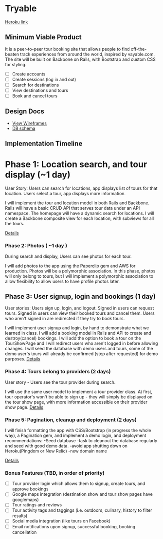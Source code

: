 # Tryable

[Heroku link][heroku]

[heroku]: http://travellama.herokuapp.com

## Minimum Viable Product
It is a peer-to-peer tour booking site that allows people to find off-the-beaten track
experiences from around the world, inspired by vayable.com. The site will be built on
Backbone on Rails, with Bootstrap and custom CSS for styling.

<!-- This is a Markdown checklist. Use it to keep track of your progress! -->

- [ ] Create accounts
- [ ] Create sessions (log in and out)
- [ ] Search for destinations
- [ ] View destinations and tours
- [ ] Book and cancel tours

## Design Docs
* [View Wireframes][views]
* [DB schema][schema]

[views]: ./docs/views.md
[schema]: ./docs/schema.md

## Implementation Timeline

# Phase 1: Location search, and tour display (~1 day)
User Story:
Users can search for locations, app displays list of tours for that location.
Users select a tour, app displays more information.

I will implement the tour and location model in both Rails and Backbone. Rails will have a basic
CRUD API that serves tour data under an API namespace.
The homepage will have a dynamic search for locations.
I will create a Backbone composite view for each location, with subviews for all the tours.

[Details][phase-one]

### Phase 2: Photos ( ~1 day )
During search and display, Users can see photos for each tour.

I will add photos to the app using the Paperclip gem and AWS for production. Photos will
be a polymorphic association. In this phase, photos will only belong to
tours, but I will implement a polymorphic association to allow flexibility
to allow users to have profile photos later.

## Phase 3: User signup, login and bookings (1 day)
User stories:
Users sign up, login, and logout.
Signed in users can request tours.
Signed in users can view their booked tours and cancel them.
Users who aren't signed in are redirected if they try to book tours.

I will implement user signup and login, by hand to demonstrate what
we learned in class.
I will add a booking model in Rails and API to create and destroy(cancel) bookings.
I will add the option to book a tour on the TourShowPage and
I will redirect users who aren't logged in before allowing changes.
I will seed the database with demo users and tours, some of the demo user's tours will
already be confirmed (step after requested) for demo purposes.
[Details][phase-three]

### Phase 4: Tours belong to providers (2 days)
User story - Users see the tour provider during search.

I will use the same user model to implement a tour provider class.
At first, tour operator's won't be able
to sign up - they will simply be displayed on the tour show page, with more information
accessible on their provider show page.
[Details][phase-five]

### Phase 5: Pagination, cleanup and deployment (2 days)
I will finish formatting the app with CSS/Bootstrap (in progress the whole way), a Pagination
gem, and implement a demo login, and deployment recommendations:
 -Seed database
-task to cleanout the database regularly and seed with good demo data.
-avoid app shutting down on Heroku(Pingdom or New Relic)
-new domain name

 [Details][phase-four]

### Bonus Features (TBD, in order of priority)
- [ ] Tour provider login which allows them to signup, create tours, and approve bookings
- [ ] Google maps integration (destination show and tour show pages have googlemaps)
- [ ] Tour ratings and reviews
- [ ] Tour activity tags and taggings (i.e. outdoors, culinary, history to filter results)
- [ ] Social media integration (like tours on Facebook)
- [ ] Email notifications upon signup, successful booking, booking cancellation

[phase-one]: ./docs/phases/phase1.md
[phase-two]: ./docs/phases/phase2.md
[phase-three]: ./docs/phases/phase3.md
[phase-four]: ./docs/phases/phase4.md
[phase-five]: ./docs/phases/phase5.md
